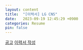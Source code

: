 ```yaml
---
layout: content
title:  "[이력서] LG CNS"
date:   2023-09-19 12:45:29 +0900
categories: Resume
pin: false
---
```





[공고](https://careers.lg.com/app/job/RetrieveJobNoticesDetail.rpi)
[이력서 작성]()



